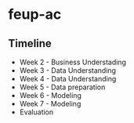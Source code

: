 # feup-ac

## Timeline
 - Week 2 - Business Understading
 - Week 3 - Data Understanding
 - Week 4 - Data Understanding
 - Week 5 - Data preparation
 - Week 6 - Modeling
 - Week 7 - Modeling
 - Evaluation